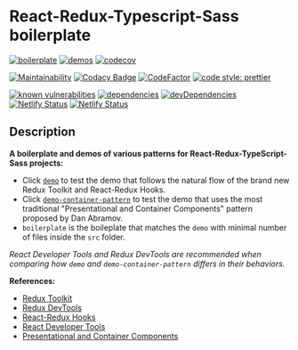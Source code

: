 # React-Redux-Typescript-Sass boilerplate

[![boilerplate](https://github.com/zw627/react-redux-typescript-sass-boilerplate/workflows/boilerplate/badge.svg)](https://github.com/zw627/react-redux-typescript-sass-boilerplate/actions?query=workflow%3Aboilerplate)
[![demos](https://github.com/zw627/react-redux-typescript-sass-boilerplate/workflows/demos/badge.svg)](https://github.com/zw627/react-redux-typescript-sass-boilerplate/actions?query=workflow%3Ademos)
[![codecov](https://codecov.io/gh/zw627/react-redux-typescript-sass-boilerplate/branch/master/graph/badge.svg?token=OsVLx0rz4f)](https://codecov.io/gh/zw627/react-redux-typescript-sass-boilerplate)

[![Maintainability](https://api.codeclimate.com/v1/badges/291169822ae55941deee/maintainability)](https://codeclimate.com/github/zw627/react-redux-typescript-sass-boilerplate/maintainability)
[![Codacy Badge](https://app.codacy.com/project/badge/Grade/0d2cfda1b5ff4474ab062f658849efac)](https://www.codacy.com/manual/zw627/react-redux-typescript-sass-boilerplate?utm_source=github.com&amp;utm_medium=referral&amp;utm_content=zw627/react-redux-typescript-sass-boilerplate&amp;utm_campaign=Badge_Grade)
[![CodeFactor](https://www.codefactor.io/repository/github/zw627/react-redux-typescript-sass-boilerplate/badge)](https://www.codefactor.io/repository/github/zw627/react-redux-typescript-sass-boilerplate)
[![code style: prettier](https://img.shields.io/badge/code_style-prettier-ff69b4.svg)](https://github.com/prettier/prettier)

[![known vulnerabilities](https://snyk.io/test/github/zw627/react-redux-typescript-sass-boilerplate/badge.svg?targetFile=demo/package.json)](https://snyk.io/test/github/zw627/react-redux-typescript-sass-boilerplate?targetFile=demo/package.json)
[![dependencies](https://david-dm.org/zw627/react-redux-typescript-sass-boilerplate/status.svg?path=default)](https://david-dm.org/zw627/react-redux-typescript-sass-boilerplate?path=demo)
[![devDependencies](https://david-dm.org/zw627/react-redux-typescript-sass-boilerplate/dev-status.svg?path=default)](https://david-dm.org/zw627/react-redux-typescript-sass-boilerplate?path=demo&type=dev)
[![Netlify Status](https://api.netlify.com/api/v1/badges/fa55b574-f1bd-46b2-b211-dfd7f29464cb/deploy-status)](https://app.netlify.com/sites/boilerplate-demo/deploys)
[![Netlify Status](https://api.netlify.com/api/v1/badges/5c773f4a-240c-4851-8c9c-177feec3e599/deploy-status)](https://app.netlify.com/sites/boilerplate-demo-container/deploys)

## Description

**A boilerplate and demos of various patterns for React-Redux-TypeScript-Sass projects:**

- Click [`demo`](https://boilerplate-demo.netlify.app) to test the demo that follows the natural flow of the brand new Redux Toolkit and React-Redux Hooks. 
- Click [`demo-container-pattern`](https://boilerplate-demo-container.netlify.app) to test the demo that uses the most traditional "Presentational and Container Components" pattern proposed by Dan Abramov. 
- `boilerplate` is the boileplate that matches the `demo` with minimal number of files inside the `src` folder.

*React Developer Tools and Redux DevTools are recommended when comparing how `demo` and `demo-container-pattern` differs in their behaviors.*

**References:**

- [Redux Toolkit](https://github.com/reduxjs/redux-toolkit)
- [Redux DevTools](https://chrome.google.com/webstore/detail/redux-devtools)
- [React-Redux Hooks](https://react-redux.js.org/api/hooks)
- [React Developer Tools](https://chrome.google.com/webstore/detail/react-developer-tools)
- [Presentational and Container Components](https://medium.com/@dan_abramov/smart-and-dumb-components-7ca2f9a7c7d0)
